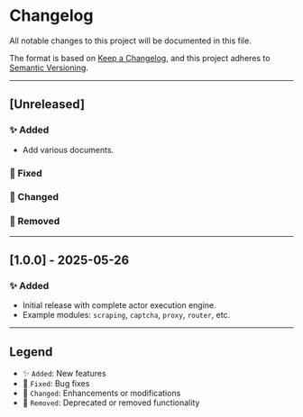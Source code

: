 # Changelog

All notable changes to this project will be documented in this file.

The format is based on [Keep a Changelog](https://keepachangelog.com/en/1.0.0/),
and this project adheres to [Semantic Versioning](https://semver.org/spec/v2.0.0.html).

---

## [Unreleased]

### ✨ Added
- Add various documents.

### 🐛 Fixed


### 🚀 Changed


### 🧹 Removed


---

## [1.0.0] - 2025-05-26

### ✨ Added
- Initial release with complete actor execution engine.
- Example modules: `scraping`, `captcha`, `proxy`, `router`, etc.

---


## Legend

- ✨ `Added`: New features
- 🐛 `Fixed`: Bug fixes
- 🚀 `Changed`: Enhancements or modifications
- 🧹 `Removed`: Deprecated or removed functionality

